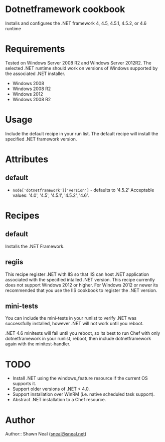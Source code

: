 # Dotnetframework cookbook

Installs and configures the .NET framework 4, 4.5, 4.5.1, 4.5.2, or 4.6 runtime

# Requirements

Tested on Windows Server 2008 R2 and Windows Server 2012R2. The selected .NET
runtime should work on versions of Windows supported by the associated .NET
installer.

* Windows 2008
* Windows 2008 R2
* Windows 2012
* Windows 2008 R2

# Usage

Include the default recipe in your run list. The default recipe will install
the specified .NET framework version.

# Attributes

## default

* `node['dotnetframework']['version']` - defaults to '4.5.2' Acceptable values:
'4.0', '4.5', '4.5.1', '4.5.2', '4.6'.

# Recipes

## default

Installs the .NET Framework.

## regiis

This recipe register .NET with IIS so that IIS can host .NET application
associated with the specified intalled .NET version. This recipe currently
does not support Windows 2012 or higher. For Windows 2012 or newer its
recommended that you use the IIS cookbook to register the .NET version.

## mini-tests

You can include the mini-tests in your runlist to verify .NET was successfully
installed, however .NET will not work until you reboot.

.NET 4.6 minitests will fail until you reboot, so its best to run Chef with
only dotnetframework in your runlist, reboot, then include dotnetframework
again with the minitest-handler.

# TODO

- Install .NET using the windows_feature resource if the current OS supports it.
- Support older versions of .NET < 4.0.
- Support installation over WinRM (i.e. native scheduled task support).
- Abstract .NET installation to a Chef resource.

# Author

Author:: Shawn Neal (sneal@sneal.net)
